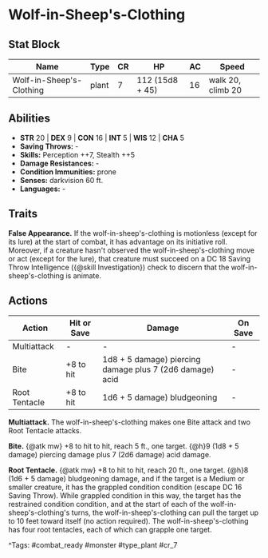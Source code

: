 # Wolf-in-Sheep's-Clothing

## Stat Block

| Name | Type | CR | HP | AC | Speed |
|------|------|----|----|----|-------|
| Wolf-in-Sheep's-Clothing | plant | 7 | 112 (15d8 + 45) | 16 | walk 20, climb 20 |

## Abilities

- **STR** 20 | **DEX** 9 | **CON** 16 | **INT** 5 | **WIS** 12 | **CHA** 5
- **Saving Throws:** -  
- **Skills:** Perception ++7, Stealth ++5  
- **Damage Resistances:** -  
- **Condition Immunities:** prone  
- **Senses:** darkvision 60 ft.  
- **Languages:** -

## Traits

**False Appearance.** If the wolf-in-sheep's-clothing is motionless (except for its lure) at the start of combat, it has advantage on its initiative roll. Moreover, if a creature hasn't observed the wolf-in-sheep's-clothing move or act (except for the lure), that creature must succeed on a DC 18 Saving Throw Intelligence ({@skill Investigation}) check to discern that the wolf-in-sheep's-clothing is animate.


## Actions

| Action | Hit or Save | Damage | On Save |
|--------|--------------|--------|----------|
| Multiattack | - | - | - |
| Bite | +8 to hit | 1d8 + 5 damage) piercing damage plus 7 (2d6 damage) acid | - |
| Root Tentacle | +8 to hit | 1d6 + 5 damage) bludgeoning | - |

**Multiattack.** The wolf-in-sheep's-clothing makes one Bite attack and two Root Tentacle attacks.

**Bite.** {@atk mw} +8 to hit to hit, reach 5 ft., one target. {@h}9 (1d8 + 5 damage) piercing damage plus 7 (2d6 damage) acid damage.

**Root Tentacle.** {@atk mw} +8 to hit to hit, reach 20 ft., one target. {@h}8 (1d6 + 5 damage) bludgeoning damage, and if the target is a Medium or smaller creature, it has the grappled condition condition (escape DC 16 Saving Throw). While grappled condition in this way, the target has the restrained condition condition, and at the start of each of the wolf-in-sheep's-clothing's turns, the wolf-in-sheep's-clothing can pull the target up to 10 feet toward itself (no action required). The wolf-in-sheep's-clothing has four root tentacles, each of which can grapple one target.


^Tags: #combat_ready #monster #type_plant #cr_7